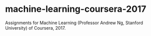 # machine-learning-coursera-2017
Assignments for Machine Learning (Professor Andrew Ng, Stanford University) of Coursera, 2017.
